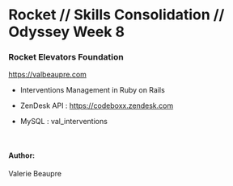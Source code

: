 # Rocket // Skills Consolidation // Odyssey Week 8

### Rocket Elevators Foundation

https://valbeaupre.com

- Interventions Management in Ruby on Rails

- ZenDesk API : https://codeboxx.zendesk.com

- MySQL : val_interventions

</br>

#### Author:

Valerie Beaupre
